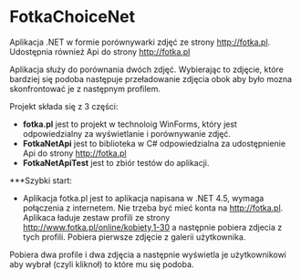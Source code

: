 FotkaChoiceNet
==============

Aplikacja .NET w formie porównywarki zdjęć ze strony http://fotka.pl. Udostępnia również Api do strony http://fotka.pl

Aplikacja służy do porównania dwóch zdjęć. Wybierając to zdjęcie, które bardziej się podoba następuje przeładowanie zdjęcia obok aby było mozna skonfrontować je z następnym profilem.

Projekt składa się z 3 części:

* <b>fotka.pl</b> jest to projekt w technoloig WinForms, który jest odpowiedzialny za wyświetlanie i porównywanie zdjęć. 
* <b>FotkaNetApi</b> jest to biblioteka w C# odpowiedzialna za udostępnienie Api do strony http://fotka.pl
* <b>FotkaNetApiTest</b> jest to zbiór testów do aplikacji.


***Szybki start:

* Aplikacja fotka.pl jest to aplikacja napisana w .NET 4.5, wymaga połączenia z internetem. Nie trzeba być mieć konta na http://fotka.pl. Aplikaca ładuje zestaw profili ze strony http://www.fotka.pl/online/kobiety,1-30 a następnie pobiera zdjecia z tych profili. Pobiera pierwsze zdjęcie z galerii użytkownika. 

Pobiera dwa profile i dwa zdjęcia a następnie wyświetla je użytkownikowi aby wybrał (czyli kliknoł) to które mu się podoba.




